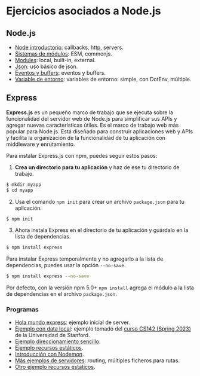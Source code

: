# Ejercicios asociados a Node.js

## Node.js

* [Node introductorio](https://github.com/norbeydanilo/nodejs-exercises/tree/main/node-js/node-I): callbacks, http, servers.
* [Sistemas de módulos](https://github.com/norbeydanilo/nodejs-exercises/tree/main/node-js/sistemas-de-modulos): ESM, commonjs.
* [Modules](https://github.com/norbeydanilo/nodejs-exercises/tree/main/node-js/modules): local, built-in, external.
* [Json](https://github.com/norbeydanilo/nodejs-exercises/tree/main/node-js/json): uso básico de json.
* [Eventos y buffers](https://github.com/norbeydanilo/nodejs-exercises/tree/main/node-js/eventos-buffer): eventos y buffers.
* [Variable de entorno](https://github.com/norbeydanilo/nodejs-exercises/tree/main/node-js/variables-entorno): variables de entorno: simple, con DotEnv, múltiple.

## Express

**Express.js** es un pequeño marco de trabajo que se ejecuta sobre la funcionalidad del servidor web de Node.js para simplificar sus APIs y agregar nuevas características útiles. Es el marco de trabajo web más popular para Node.js. Está diseñado para construir aplicaciones web y APIs y facilita la organización de la funcionalidad de tu aplicación con middleware y enrutamiento.

Para instalar Express.js con npm, puedes seguir estos pasos:

1. **Crea un directorio para tu aplicación** y haz de ese tu directorio de trabajo.
```bash
$ mkdir myapp
$ cd myapp
```
2. Usa el comando `npm init` para crear un archivo `package.json` para tu aplicación.
```bash
$ npm init
```
3. Ahora instala Express en el directorio de tu aplicación y guárdalo en la lista de dependencias.
```bash
$ npm install express
```
Para instalar Express temporalmente y no agregarlo a la lista de dependencias, puedes usar la opción `--no-save`.
```bash
$ npm install express --no-save
```
Por defecto, con la versión npm 5.0+ `npm install` agrega el módulo a la lista de dependencias en el archivo `package.json`.

### Programas

* [Hola mundo express](https://github.com/norbeydanilo/nodejs-exercises/tree/main/express/express-01): ejemplo inicial de server.
* [Ejemplo con data local](https://github.com/norbeydanilo/nodejs-exercises/tree/main/express/express-02): ejemplo tomado del [curso CS142 (Spring 2023)](https://web.stanford.edu/class/cs142/lectures.html) de la Universidad de Stanford.
* [Ejemplo direccionamiento sencillo](https://github.com/norbeydanilo/nodejs-exercises/tree/main/express/express-03).
* [Ejemplo recursos estáticos](https://github.com/norbeydanilo/nodejs-exercises/tree/main/express/express-04).
* [Introducción con Nodemon](https://github.com/norbeydanilo/nodejs-exercises/tree/main/express/nodemon-01).
* [Más ejemplos de servidores](https://github.com/norbeydanilo/nodejs-exercises/tree/main/express/server-02): routing, múltiples ficheros para rutas.
* [Otro ejemplo recursos estaticos](https://github.com/norbeydanilo/nodejs-exercises/tree/main/express/estaticos-03).